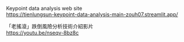 Keypoint data analysis web site <br>
https://tienlungsun-keypoint-data-analysis-main-zouh07.streamlit.app/

「老搖滾」跌倒風險分析技術介紹影片 <br>
https://youtu.be/nseqv-8bz8c
